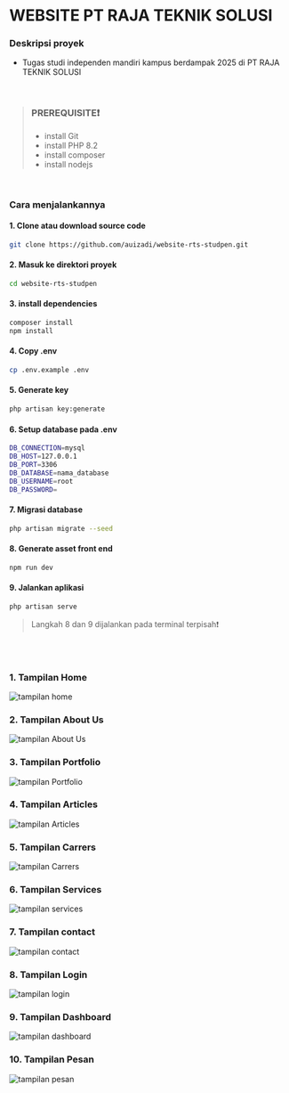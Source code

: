 # WEBSITE PT RAJA TEKNIK SOLUSI
### Deskripsi proyek
- Tugas studi independen mandiri kampus berdampak 2025 di PT RAJA TEKNIK SOLUSI
<br>

> ### PREREQUISITE❗
> - install Git
> - install PHP 8.2 
> - install composer
> - install nodejs
<br>

### Cara menjalankannya
#### 1. Clone atau download source code
```sh
git clone https://github.com/auizadi/website-rts-studpen.git
```
#### 2. Masuk ke direktori proyek
```sh
cd website-rts-studpen
```
#### 3. install dependencies
```sh
composer install
npm install
```
#### 4. Copy .env
```sh
cp .env.example .env
```
#### 5. Generate key
```sh
php artisan key:generate
```
#### 6. Setup database pada .env
```sh
DB_CONNECTION=mysql
DB_HOST=127.0.0.1
DB_PORT=3306
DB_DATABASE=nama_database
DB_USERNAME=root
DB_PASSWORD=
```
#### 7. Migrasi database
```sh
php artisan migrate --seed
```
#### 8. Generate asset front end
```sh
npm run dev
``` 
#### 9. Jalankan aplikasi 
```sh
php artisan serve
``` 

> Langkah 8 dan 9 dijalankan pada terminal terpisah❗

<br>
<br>


### 1. Tampilan Home
![tampilan home](/assets/home.png "tampilan home")
<br>

### 2. Tampilan About Us
![tampilan About Us](/assets/about.png "tampilan About Us")
<br>

### 3. Tampilan Portfolio
![tampilan Portfolio](/assets/portofolio.png "tampilan Portfolio")
<br>

### 4. Tampilan Articles 
![tampilan Articles](/assets/articles.png "tampilan Articles")
<br>

### 5. Tampilan Carrers
![tampilan Carrers](/assets/carrers.png "tampilan Carrers")
<br>

### 6. Tampilan Services
![tampilan services](/assets/services.png "tampilan services")
<br>

### 7. Tampilan contact
![tampilan contact](/assets/contact.png "tampilan contact")
<br>

### 8. Tampilan Login
![tampilan login](/assets/login.png "tampilan login")
<br>

### 9. Tampilan Dashboard
![tampilan dashboard](/assets/dashboard.png "tampilan dashboard")
<br>

### 10. Tampilan Pesan
![tampilan pesan](/assets/pesan.png "tampilan pesan")
<br>
